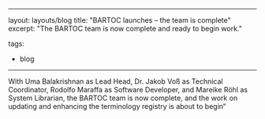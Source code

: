 
---
layout: layouts/blog
title: "BARTOC launches – the team is complete"
excerpt: "The BARTOC team is now complete and ready to begin work."

tags:
- blog
---

With Uma Balakrishnan as Lead Head, Dr. Jakob Voß as Technical Coordinator, Rodolfo Maraffa as Software Developer, and Mareike Röhl as System Librarian, the BARTOC team is now complete, and the work on updating and enhancing the terminology registry is about to begin“